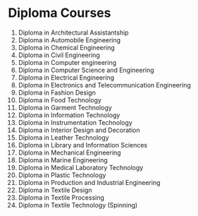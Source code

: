 # Diploma Courses

1. Diploma in Architectural Assistantship
2. Diploma in Automobile Engineering
3. Diploma in Chemical Engineering
4. Diploma in Civil Engineering
5. Diploma in Computer engineering
6. Diploma in Computer Science and Engineering
7. Diploma in Electrical Engineering
8. Diploma in Electronics and Telecommunication Engineering
9. Diploma in Fashion Design
10. Diploma in Food Technology
11. Diploma in Garment Technology
12. Diploma in Information Technology
13. Diploma in Instrumentation Technology
14. Diploma in Interior Design and Decoration
15. Diploma in Leather Technology
16. Diploma in Library and Information Sciences
17. Diploma in Mechanical Engineering
18. Diploma in Marine Engineering
19. Diploma in Medical Laboratory Technology
20. Diploma in Plastic Technology
21. Diploma in Production and Industrial Engineering
22. Diploma in Textile Design
23. Diploma in Textile Processing
24. Diploma in Textile Technology (Spinning)
